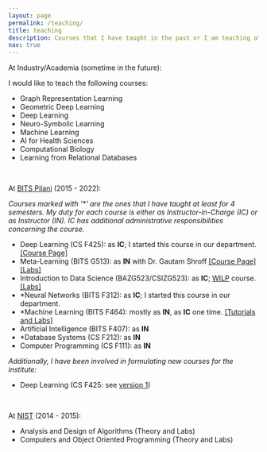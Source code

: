 ```yaml
---
layout: page
permalink: /teaching/
title: teaching
description: Courses that I have taught in the past or I am teaching at present.
nav: true
---
```


At Industry/Academia (sometime in the future):

I would like to teach the following courses:

 - Graph Representation Learning
 - Geometric Deep Learning
 - Deep Learning
 - Neuro-Symbolic Learning
 - Machine Learning
 - AI for Health Sciences
 - Computational Biology
 - Learning from Relational Databases

<br/>

At <a rel="external nofollow" href="https://www.bits-pilani.ac.in/goa/ComputerScienceInformationsSystems/ComputerScienceandInformationSystems" target="_blank">BITS Pilani</a> (2015 - 2022):

*Courses marked with '\*' are the ones that I have taught at least for 4 semesters. My duty for each course is either as Instructor-in-Charge (IC) or as Instructor (IN). IC has additional administrative responsibilities concerning the course.*

 - Deep Learning (CS F425): as **IC**; I started this course in our department. <a rel="external nofollow" href="https://github.com/tirtharajdash/CS-F425_Deep-Learning" target="_blank">[Course Page]</a>
 - Meta-Learning (BITS G513): as **IN** with Dr. Gautam Shroff <a rel="external nofollow" href="https://sites.google.com/view/meta-learning-2021/home" target="_blank">[Course Page]</a><a rel="external nofollow" href="https://github.com/tirtharajdash/BITS-G513_MetaLearning" target="_blank">[Labs]</a>
 - Introduction to Data Science (BAZG523/CSIZG523): as **IC**; <a rel="external nofollow" href="https://bits-pilani-wilp.ac.in/" target="_blank">WILP</a> course. <a rel="external nofollow" href="https://github.com/tirtharajdash/IntroductionToDataScience" target="_blank">[Labs]</a>
 - *Neural Networks (BITS F312): as **IC**; I started this course in our department.
 - *Machine Learning (BITS F464): mostly as **IN**, as **IC** one time. <a rel="external nofollow" href="http://bits-f464.github.io/" target="_blank">[Tutorials and Labs]</a>
 - Artificial Intelligence (BITS F407): as **IN**
 - *Database Systems (CS F212): as **IN**
 - Computer Programming (CS F111): as **IN**

*Additionally, I have been involved in formulating new courses for the institute:*

 - Deep Learning (CS F425: see <a rel="external nofollow" href="https://github.com/tirtharajdash/CS-F425_Deep-Learning" target="_blank">version 1</a>)

<br/>

At <a rel="external nofollow" href="https://www.nist.edu/" target="_blank">NIST</a> (2014 - 2015):

 - Analysis and Design of Algorithms (Theory and Labs)
 - Computers and Object Oriented Programming (Theory and Labs)

